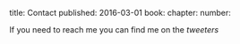 title: Contact
published: 2016-03-01
book:
chapter:
number:

If you need to reach me you can find me on the *tweeters*
